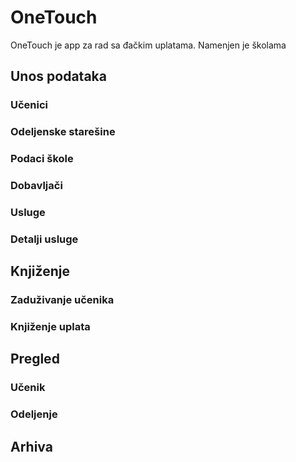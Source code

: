 # OneTouch
OneTouch je app za rad sa đačkim uplatama. Namenjen je školama

## Unos podataka
### Učenici
### Odeljenske starešine
### Podaci škole
### Dobavljači
### Usluge
### Detalji usluge

## Knjiženje
### Zaduživanje učenika
### Knjiženje uplata

## Pregled
### Učenik
### Odeljenje

## Arhiva
